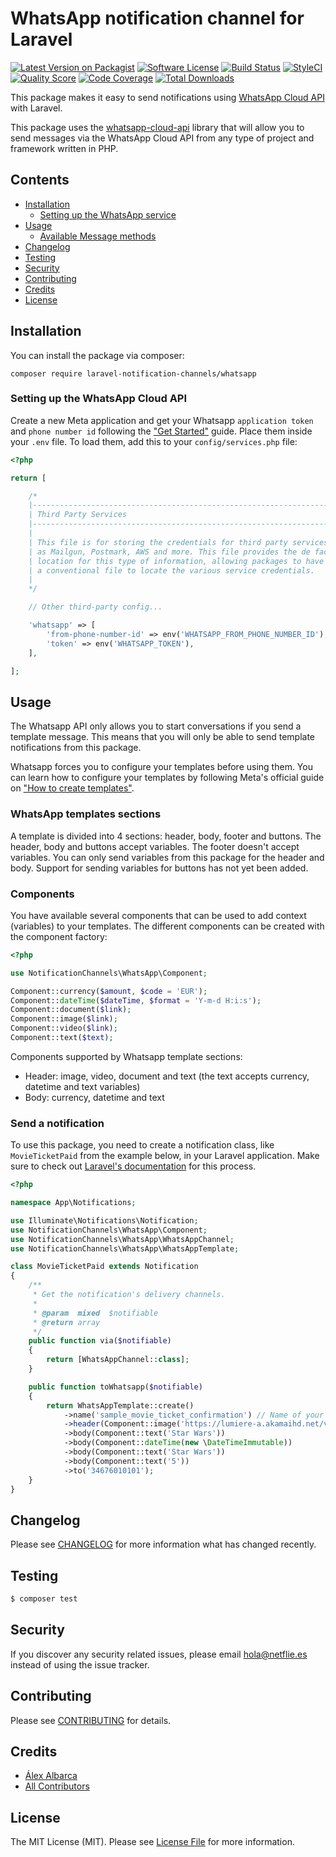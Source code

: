 
# WhatsApp notification channel for Laravel

[![Latest Version on Packagist](https://img.shields.io/packagist/v/netflie/laravel-notification-whatsapp.svg?style=flat-square)](https://packagist.org/packages/netflie/laravel-notification-whatsapp/)
[![Software License](https://img.shields.io/badge/license-MIT-brightgreen.svg?style=flat-square)](LICENSE.md)
[![Build Status](https://img.shields.io/github/workflow/status/netflie/laravel-notification-whatsapp/Tests.svg?style=flat-square)](https://github.com/netflie/laravel-notification-whatsapp/actions)
[![StyleCI](https://github.styleci.io/repos/576005059/shield)](hhttps://github.styleci.io/repos/576005059)
[![Quality Score](https://img.shields.io/scrutinizer/g/netflie/laravel-notification-whatsapp.svg?style=flat-square)](https://scrutinizer-ci.com/g/netflie/laravel-notification-whatsapp)
[![Code Coverage](https://img.shields.io/scrutinizer/coverage/g/netflie/laravel-notification-whatsapp/main.svg?style=flat-square)](https://scrutinizer-ci.com/g/netflie/laravel-notification-whatsapp?branch=main)
[![Total Downloads](https://img.shields.io/packagist/dt/netflie/laravel-notification-whatsapp.svg?style=flat-square)](https://packagist.org/packages/netflie/laravel-notification-whatsapp/)

This package makes it easy to send notifications using [WhatsApp Cloud API](https://developers.facebook.com/docs/whatsapp/cloud-api/) with Laravel.

This package uses the [whatsapp-cloud-api](https://github.com/netflie/whatsapp-cloud-api) library that will allow you to send messages via the WhatsApp Cloud API from any type of project and framework written in PHP.

## Contents

- [Installation](#installation)
	- [Setting up the WhatsApp service](#setting-up-the-WhatsApp-service)
- [Usage](#usage)
	- [Available Message methods](#available-message-methods)
- [Changelog](#changelog)
- [Testing](#testing)
- [Security](#security)
- [Contributing](#contributing)
- [Credits](#credits)
- [License](#license)


## Installation

You can install the package via composer:
```
composer require laravel-notification-channels/whatsapp
```
### Setting up the WhatsApp Cloud API

Create a new Meta application and get your Whatsapp `application token` and `phone number id` following the ["Get Started"](https://developers.facebook.com/docs/whatsapp/cloud-api/get-started?locale=en_US#set-up-developer-assets) guide. Place them inside your `.env` file. To load them, add this to your `config/services.php` file:
```php
<?php

return [

    /*
    |--------------------------------------------------------------------------
    | Third Party Services
    |--------------------------------------------------------------------------
    |
    | This file is for storing the credentials for third party services such
    | as Mailgun, Postmark, AWS and more. This file provides the de facto
    | location for this type of information, allowing packages to have
    | a conventional file to locate the various service credentials.
    |
    */

    // Other third-party config...

    'whatsapp' => [
        'from-phone-number-id' => env('WHATSAPP_FROM_PHONE_NUMBER_ID'),
        'token' => env('WHATSAPP_TOKEN'),
    ],

];
```

## Usage

The Whatsapp API only allows you to start conversations if you send a template message. This means that you will only be able to send template notifications from this package.

Whatsapp forces you to configure your templates before using them. You can learn how to configure your templates by following Meta's official guide on ["How to create templates"](https://developers.facebook.com/docs/whatsapp/cloud-api/guides/send-message-templates).

### WhatsApp templates sections

A template is divided into 4 sections: header, body, footer and buttons. The header, body and buttons accept variables. The footer doesn't accept variables. You can only send variables from this package for the header and body. Support for sending variables for buttons has not yet been added.

### Components

You have available several components that can be used to add context (variables) to your templates. The different components can be created with the component factory:

```php
<?php

use NotificationChannels\WhatsApp\Component;

Component::currency($amount, $code = 'EUR');
Component::dateTime($dateTime, $format = 'Y-m-d H:i:s');
Component::document($link);
Component::image($link);
Component::video($link);
Component::text($text);
```
Components supported by Whatsapp template sections:

 - Header: image, video, document and text (the text accepts currency, datetime and text variables)
 - Body: currency, datetime and text

### Send a notification

To use this package, you need to create a notification class, like `MovieTicketPaid` from the example below, in your Laravel application. Make sure to check out [Laravel's documentation](https://laravel.com/docs/master/notifications) for this process.

```php
<?php

namespace App\Notifications;

use Illuminate\Notifications\Notification;
use NotificationChannels\WhatsApp\Component;
use NotificationChannels\WhatsApp\WhatsAppChannel;
use NotificationChannels\WhatsApp\WhatsAppTemplate;

class MovieTicketPaid extends Notification
{
    /**
     * Get the notification's delivery channels.
     *
     * @param  mixed  $notifiable
     * @return array
     */
    public function via($notifiable)
    {
        return [WhatsAppChannel::class];
    }

    public function toWhatsapp($notifiable)
    {
        return WhatsAppTemplate::create()
            ->name('sample_movie_ticket_confirmation') // Name of your configured template
            ->header(Component::image('https://lumiere-a.akamaihd.net/v1/images/image_c671e2ee.jpeg'))
            ->body(Component::text('Star Wars'))
            ->body(Component::dateTime(new \DateTimeImmutable))
            ->body(Component::text('Star Wars'))
            ->body(Component::text('5'))
            ->to('34676010101');
    }
}
```

## Changelog

Please see [CHANGELOG](CHANGELOG.md) for more information what has changed recently.

## Testing

``` bash
$ composer test
```

## Security

If you discover any security related issues, please email hola@netflie.es instead of using the issue tracker.

## Contributing

Please see [CONTRIBUTING](CONTRIBUTING.md) for details.

## Credits

- [Álex Albarca](https://github.com/netflie)
- [All Contributors](../../contributors)

## License

The MIT License (MIT). Please see [License File](LICENSE.md) for more information.
